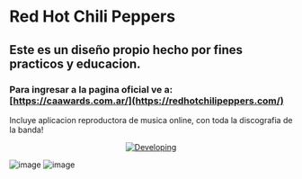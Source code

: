 # Red Hot Chili Peppers
## Este es un diseño propio hecho por fines practicos y educacion.
### Para ingresar a la pagina oficial ve a: [https://caawards.com.ar/](https://redhotchilipeppers.com/)
Incluye aplicacion reproductora de musica online, con toda la discografia de la banda!

<p align="center">
  <a href="https://github.com/tu-usuario/tu-repo/tree/develop">
    <img src="https://img.shields.io/badge/⚙️%20Developing-blue?style=for-the-badge" alt="Developing">
  </a>
</p>


![image](https://github.com/user-attachments/assets/9cd80921-0de8-4f1e-a333-b4cfd5e11287)
![image](https://github.com/user-attachments/assets/cc3fc2e9-1411-4dc4-bcc0-d4799fdcc157)
